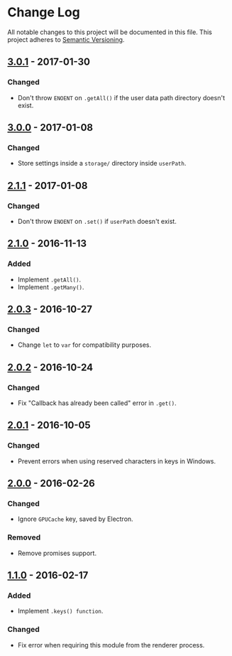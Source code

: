 # Change Log

All notable changes to this project will be documented in this file.
This project adheres to [Semantic Versioning](http://semver.org/).

## [3.0.1] - 2017-01-30

### Changed

- Don't throw `ENOENT` on `.getAll()` if the user data path directory doesn't exist.

## [3.0.0] - 2017-01-08

### Changed

- Store settings inside a `storage/` directory inside `userPath`.

## [2.1.1] - 2017-01-08

### Changed

- Don't throw `ENOENT` on `.set()` if `userPath` doesn't exist.

## [2.1.0] - 2016-11-13

### Added

- Implement `.getAll()`.
- Implement `.getMany()`.

## [2.0.3] - 2016-10-27

### Changed

- Change `let` to `var` for compatibility purposes.

## [2.0.2] - 2016-10-24

### Changed

- Fix "Callback has already been called" error in `.get()`.

## [2.0.1] - 2016-10-05

### Changed

- Prevent errors when using reserved characters in keys in Windows.

## [2.0.0] - 2016-02-26

### Changed

- Ignore `GPUCache` key, saved by Electron.

### Removed

- Remove promises support.

## [1.1.0] - 2016-02-17

### Added

- Implement `.keys() function`.

### Changed

- Fix error when requiring this module from the renderer process.

[3.0.1]: https://github.com/jviotti/electron-json-storage/compare/v3.0.0...v3.0.1
[3.0.0]: https://github.com/jviotti/electron-json-storage/compare/v2.1.1...v3.0.0
[2.1.1]: https://github.com/jviotti/electron-json-storage/compare/v2.1.0...v2.1.1
[2.1.0]: https://github.com/jviotti/electron-json-storage/compare/v2.0.3...v2.1.0
[2.0.3]: https://github.com/jviotti/electron-json-storage/compare/v2.0.2...v2.0.3
[2.0.2]: https://github.com/jviotti/electron-json-storage/compare/v2.0.1...v2.0.2
[2.0.1]: https://github.com/jviotti/electron-json-storage/compare/v2.0.0...v2.0.1
[2.0.0]: https://github.com/jviotti/electron-json-storage/compare/v1.1.0...v2.0.0
[1.1.0]: https://github.com/jviotti/electron-json-storage/compare/v1.0.0...v1.1.0
